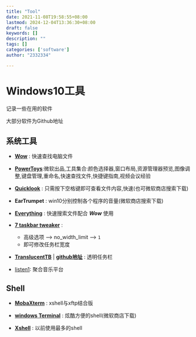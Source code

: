 ```yaml
---
title: "Tool"
date: 2021-11-08T19:58:55+08:00
lastmod: 2024-12-04T13:36:30+08:00
draft: false
keywords: []
description: ""
tags: []
categories: ['software']
author: "2332334"

---
```

<!--more-->

<!--markdown-->
# Windows10工具

记录一些在用的软件

大部分软件为Github地址

## 系统工具

+ **[Wow](https://github.com/Wox-launcher/Wox)** : 快速查找电脑文件

+ **[PowerToys](https://github.com/microsoft/PowerToys)**:微软出品,工具集合:颜色选择器,窗口布局,资源管理器预览,图像调整,键盘管理,重命名,快速查找文件,快捷键指南,视频会议经验

+ **[Quicklook](https://github.com/QL-Win/QuickLook)** : 只需按下空格键即可查看文件内容,快速(也可微软商店搜索下载)

+ **EarTrumpet** : win10分别控制各个程序的音量(微软商店搜索下载)

+ **[Everything](https://www.voidtools.com/zh-cn/)** : 快速搜索文件配合 ***Wow*** 使用
+ [**7 taskbar tweaker**](https://tweaker.rammichael.com/ ) :
  + 高级选项 --> no_width_limit --> `1`
  + 即可修改任务栏宽度

+ [**TranslucentTB**](https://www.microsoft.com/zh-cn/p/translucenttb/9pf4kz2vn4w9?activetab=pivot:overviewtab) | [**github地址**](https://github.com/TranslucentTB/TranslucentTB/releases) : 透明任务栏

+ [listen1](https://github.com/listen1): 聚合音乐平台

## Shell

+ **[MobaXterm](https://mobaxterm.mobatek.net/)** : xshell与xftp结合版

+ **[windows Terminal](https://github.com/Microsoft/Terminal)** : 炫酷方便的shell(微软商店下载)

+ **[Xshell](https://www.netsarang.com/zh/xshell/)** : 以前使用最多的shell